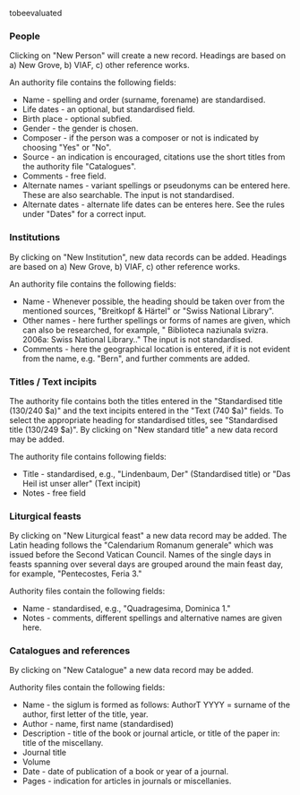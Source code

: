 tobeevaluated
### People

Clicking on "New Person" will create a new record. Headings are based on a) New Grove, b) VIAF, c) other reference works.

An authority file contains the following fields:

- Name - spelling and order (surname, forename) are standardised.
- Life dates - an optional, but standardised field.
- Birth place - optional subfied.
- Gender - the gender is chosen.
- Composer - if the person was a composer or not is indicated by choosing "Yes" or "No".
- Source - an indication is encouraged, citations use the short titles from the authority file "Catalogues".
- Comments - free field.
- Alternate names - variant spellings or pseudonyms can be entered here. These are also searchable. The input is not standardised.
- Alternate dates - alternate life dates can be enteres here. See the rules under "Dates" for a correct input.

### Institutions

By clicking on "New Institution", new data records can be added. Headings are based on a) New Grove, b) VIAF, c) other reference works.

An authority file contains the following fields:

- Name - Whenever possible, the heading should be taken over from the mentioned sources, "Breitkopf & Härtel" or "Swiss National Library".
- Other names - here further spellings or forms of names are given, which can also be researched, for example, " Biblioteca naziunala svizra. 2006a: Swiss National Library.." The input is not standardised.
- Comments - here the geographical location is entered, if it is not evident from the name, e.g. "Bern", and further comments are added.

### Titles / Text incipits

The authority file contains both the titles entered in the "Standardised title (130/240 $a)" and the text incipits entered in the "Text (740 $a)" fields. To select the appropriate heading for standardised titles, see "Standardised title (130/249 $a)". By clicking on "New standard title" a new data record may be added.

The authority file contains following fields:

- Title - standardised, e.g., "Lindenbaum, Der" (Standardised title) or "Das Heil ist unser aller" (Text incipit)
- Notes - free field

### Liturgical feasts

By clicking on "New Liturgical feast" a new data record may be added. The Latin heading follows the "Calendarium Romanum generale" which was issued before the Second Vatican Council. Names of the single days in feasts spanning over several days are grouped around the main feast day, for example, "Pentecostes, Feria 3."

Authority files contain the following fields:

- Name - standardised, e.g., "Quadragesima, Dominica 1."
- Notes - comments, different spellings and alternative names are given here.

### Catalogues and references

By clicking on "New Catalogue" a new data record may be added.

Authority files contain the following fields:

- Name - the siglum is formed as follows: AuthorT YYYY = surname of the author, first letter of the title, year.
- Author - name, first name (standardised)
- Description - title of the book or journal article, or title of the paper in: title of the miscellany.
- Journal title
- Volume
- Date - date of publication of a book or year of a journal.
- Pages - indication for articles in journals or miscellanies.
